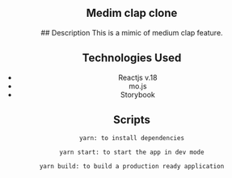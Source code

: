 <center> <h2> Medim clap clone </h2> </center>

<center>
## Description
This is a mimic of medium clap feature.

## Technologies Used
- Reactjs v.18
- mo.js
- Storybook

## Scripts
`yarn: to install dependencies`

`yarn start: to start the app in dev mode`

`yarn build: to build a production ready application`

</center>